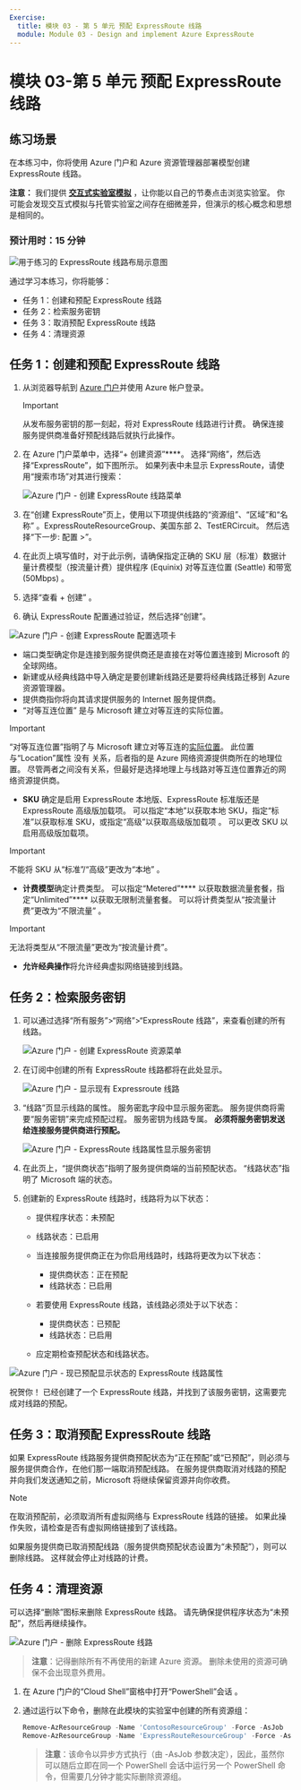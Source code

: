 ```yaml
---
Exercise:
  title: 模块 03 - 第 5 单元 预配 ExpressRoute 线路
  module: Module 03 - Design and implement Azure ExpressRoute
---
```

# 模块 03-第 5 单元 预配 ExpressRoute 线路

## 练习场景

在本练习中，你将使用 Azure 门户和 Azure 资源管理器部署模型创建 ExpressRoute 线路。

**注意：** 我们提供 **[交互式实验室模拟](https://mslabs.cloudguides.com/guides/AZ-700%20Lab%20Simulation%20-%20Provision%20an%20ExpressRoute%20circuit)** ，让你能以自己的节奏点击浏览实验室。 你可能会发现交互式模拟与托管实验室之间存在细微差异，但演示的核心概念和思想是相同的。

### 预计用时：15 分钟

![用于练习的 ExpressRoute 线路布局示意图](../media/5-exercise-provision-expressroute-circuit.png)

通过学习本练习，你将能够：

+ 任务 1：创建和预配 ExpressRoute 线路
+ 任务 2：检索服务密钥
+ 任务 3：取消预配 ExpressRoute 线路
+ 任务 4：清理资源

## 任务 1：创建和预配 ExpressRoute 线路

1. 从浏览器导航到 [Azure 门户](https://portal.azure.com/)并使用 Azure 帐户登录。

   > [!Important]
   >
   > 从发布服务密钥的那一刻起，将对 ExpressRoute 线路进行计费。 确保连接服务提供商准备好预配线路后就执行此操作。

1. 在 Azure 门户菜单中，选择“+ 创建资源”****。 选择“网络”，然后选择“ExpressRoute”，如下图所示。 如果列表中未显示 ExpressRoute，请使用“搜索市场”对其进行搜索：

   ![Azure 门户 - 创建 ExpressRoute 线路菜单](../media/create-expressroute-circuit-menu.png)

1. 在“创建 ExpressRoute”页上，使用以下项提供线路的“资源组”、“区域”和“名称”   。ExpressRouteResourceGroup、美国东部 2、TestERCircuit。 然后选择“下一步: 配置 &gt;”。

1. 在此页上填写值时，对于此示例，请确保指定正确的 SKU 层（标准）数据计量计费模型（按流量计费）提供程序 (Equinix) 对等互连位置 (Seattle) 和带宽 (50Mbps)    。

1. 选择“查看 + 创建”  。

1. 确认 ExpressRoute 配置通过验证，然后选择“创建”。

![Azure 门户 - 创建 ExpressRoute 配置选项卡](../media/expressroute-create-configuration2.png)

+ 端口类型确定你是连接到服务提供商还是直接在对等位置连接到 Microsoft 的全球网络。
+ 新建或从经典线路中导入确定是要创建新线路还是要将经典线路迁移到 Azure 资源管理器。
+ 提供商指你将向其请求提供服务的 Internet 服务提供商。
+ “对等互连位置”  是与 Microsoft 建立对等互连的实际位置。

> [!Important]
>
> “对等互连位置”指明了与 Microsoft 建立对等互连的[实际位置](https://docs.microsoft.com/en-us/azure/expressroute/expressroute-locations)。 此位置与“Location”属性 没有 关系，后者指的是 Azure 网络资源提供商所在的地理位置。 尽管两者之间没有关系，但最好是选择地理上与线路对等互连位置靠近的网络资源提供商。

+ **SKU** 确定是启用 ExpressRoute 本地版、ExpressRoute 标准版还是 ExpressRoute 高级版加载项。 可以指定“本地”以获取本地 SKU，指定“标准”以获取标准 SKU，或指定“高级”以获取高级版加载项  。 可以更改 SKU 以启用高级版加载项。

> [!Important]
>
> 不能将 SKU 从“标准”/“高级”更改为“本地” 。

+ **计费模型**确定计费类型。 可以指定“Metered”**** 以获取数据流量套餐，指定“Unlimited”**** 以获取无限制流量套餐。 可以将计费类型从“按流量计费”更改为“不限流量” 。

> [!Important]
>
> 无法将类型从“不限流量”更改为“按流量计费”。

+ **允许经典操作**将允许经典虚拟网络链接到线路。

## 任务 2：检索服务密钥

1. 可以通过选择“所有服务”&gt;“网络”&gt;“ExpressRoute 线路”，来查看创建的所有线路。

   ![Azure 门户 - 创建 ExpressRoute 资源菜单](../media/expressroute-circuit-menu.png)

1. 在订阅中创建的所有 ExpressRoute 线路都将在此处显示。

   ![Azure 门户 - 显示现有 Expressroute 线路](../media/expressroute-circuit-list.png)

1. “线路”页显示线路的属性。 服务密匙字段中显示服务密匙。 服务提供商将需要“服务密钥”来完成预配过程。 服务密钥为线路专属。 **必须将服务密钥发送给连接服务提供商进行预配。**

   ![Azure 门户 - ExpressRoute 线路属性显示服务密钥](../media/expressroute-circuit-overview.png)

1. 在此页上，“提供商状态”指明了服务提供商端的当前预配状态。 “线路状态”指明了 Microsoft 端的状态。

1. 创建新的 ExpressRoute 线路时，线路将为以下状态：

   + 提供程序状态：未预配
   + 线路状态：已启用

   + 当连接服务提供商正在为你启用线路时，线路将更改为以下状态：
     + 提供商状态：正在预配
     + 线路状态：已启用
   + 若要使用 ExpressRoute 线路，该线路必须处于以下状态：
     + 提供商状态：已预配
     + 线路状态：已启用
   + 应定期检查预配状态和线路状态。

![Azure 门户 - 现已预配显示状态的 ExpressRoute 线路属性](../media/provisioned.png)

祝贺你！ 已经创建了一个 ExpressRoute 线路，并找到了该服务密钥，这需要完成对线路的预配。

## 任务 3：取消预配 ExpressRoute 线路

如果 ExpressRoute 线路服务提供商预配状态为“正在预配”或“已预配”，则必须与服务提供商合作，在他们那一端取消预配线路。 在服务提供商取消对线路的预配并向我们发送通知之前，Microsoft 将继续保留资源并向你收费。

> [!Note]
>
> 在取消预配前，必须取消所有虚拟网络与 ExpressRoute 线路的链接。 如果此操作失败，请检查是否有虚拟网络链接到了该线路。
>
> 如果服务提供商已取消预配线路（服务提供商预配状态设置为“未预配”），则可以删除线路。 这样就会停止对线路的计费。

## 任务 4：清理资源

可以选择“删除”图标来删除 ExpressRoute 线路。 请先确保提供程序状态为“未预配”，然后再继续操作。

![Azure 门户 - 删除 ExpressRoute 线路](../media/expressroute-circuit-delete.png)

   >**注意**：记得删除所有不再使用的新建 Azure 资源。 删除未使用的资源可确保不会出现意外费用。

1. 在 Azure 门户的“Cloud Shell”窗格中打开“PowerShell”会话 。

1. 通过运行以下命令，删除在此模块的实验室中创建的所有资源组：

   ```powershell
   Remove-AzResourceGroup -Name 'ContosoResourceGroup' -Force -AsJob
   Remove-AzResourceGroup -Name 'ExpressRouteResourceGroup' -Force -AsJob
   ```

   >**注意**：该命令以异步方式执行（由 -AsJob 参数决定），因此，虽然你可以随后立即在同一个 PowerShell 会话中运行另一个 PowerShell 命令，但需要几分钟才能实际删除资源组。

